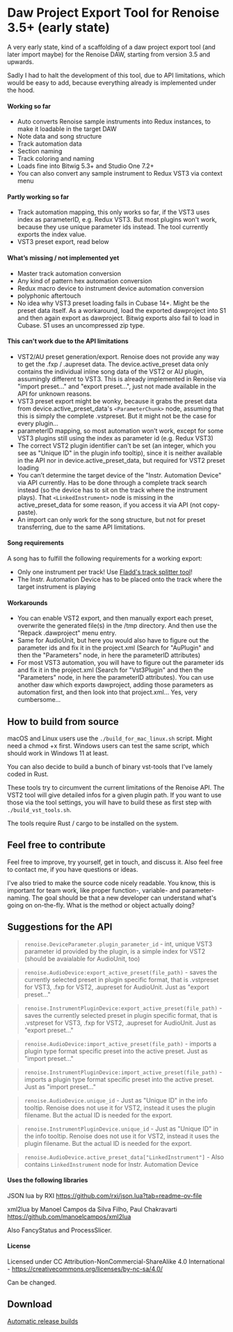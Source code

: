 # Daw Project Export Tool for Renoise 3.5+ (early state)

A very early state, kind of a scaffolding of a daw project export tool (and later import maybe) for the Renoise DAW, starting from version 3.5 and upwards.

Sadly I had to halt the development of this tool, due to API limitations, which would be easy to add, because everything already is implemented under the hood.

#### Working so far

- Auto converts Renoise sample instruments into Redux instances, to make it loadable in the target DAW
- Note data and song structure
- Track automation data
- Section naming
- Track coloring and naming
- Loads fine into Bitwig 5.3+ and Studio One 7.2+
- You can also convert any sample instrument to Redux VST3 via context menu

#### Partly working so far

- Track automation mapping, this only works so far, if the VST3 uses index as parameterID, e.g. Redux VST3. But most plugins won't work, because they use unique parameter ids instead. The tool currently exports the index value.
- VST3 preset export, read below

#### What’s missing / not implemented yet

- Master track automation conversion
- Any kind of pattern hex automation conversion
- Redux macro device to instrument device automation conversion
- polyphonic aftertouch
- No idea why VST3 preset loading fails in Cubase 14+. Might be the preset data itself. As a workaround, load the exported dawproject into S1 and then again export as dawproject. Bitwig exports also fail to load in Cubase. S1 uses an uncompressed zip type.

#### This can't work due to the API limitations

- VST2/AU preset generation/export. Renoise does not provide any way to get the .fxp / .aupreset data. The device.active_preset data only contains the individual inline song data of the VST2 or AU plugin, assumingly different to VST3. This is already implemented in Renoise via "import preset..." and "export preset...", just not made available in the API for unknown reasons.
- VST3 preset export might be wonky, because it grabs the preset data from device.active_preset_data's `<ParameterChunk>` node, assuming that this is simply the complete .vstpreset. But it might not be the case for every plugin...
- parameterID mapping, so most automation won’t work, except for some VST3 plugins still using the index as parameter id (e.g. Redux VST3)
- The correct VST2 plugin identifier can't be set (an integer, which you see as "Unique ID" in the plugin info tooltip), since it is neither available in the API nor in device.active_preset_data, but required for VST2 preset loading
- You can’t determine the target device of the "Instr. Automation Device" via API currently. Has to be done through a complete track search instead (so the device has to sit on the track where the instrument plays). That `<LinkedInstrument>` node is missing in the active_preset_data for some reason, if you access it via API (not copy-paste).
- An import can only work for the song structure, but not for preset transferring, due to the same API limitations.

#### Song requirements

A song has to fulfill the following requirements for a working export:

- Only one instrument per track! Use [Fladd's track splitter tool](https://www.renoise.com/tools/split-into-separate-tracks)!
- The Instr. Automation Device has to be placed onto the track where the target instrument is playing

#### Workarounds

- You can enable VST2 export, and then manually export each preset, overwrite the generated file(s) in the /tmp directory. And then use the "Repack .dawproject" menu entry.
- Same for AudioUnit, but here you would also have to figure out the parameter ids and fix it in the project.xml (Search for "AuPlugin" and then the "Parameters" node, in here the parameterID attributes)
- For most VST3 automation, you will have to figure out the parameter ids and fix it in the project.xml (Search for "Vst3Plugin" and then the "Parameters" node, in here the parameterID attributes). You can use another daw which exports dawproject, adding those parameters as automation first, and then look into that project.xml... Yes, very cumbersome...

####

## How to build from source

macOS and Linux users use the `./build_for_mac_linux.sh` script. Might need a chmod +x first. Windows users can test the same script, which should work in Windows 11 at least.

You can also decide to build a bunch of binary vst-tools that I've lamely coded in Rust.

These tools try to circumvent the current limitations of the Renoise API. The VST2 tool will give detailed infos for a given plugin path. If you want to use those via the tool settings, you will have to build these as first step with `./build_vst_tools.sh`.

The tools require Rust / cargo to be installed on the system.

## Feel free to contribute

Feel free to improve, try yourself, get in touch, and discuss it. Also feel free to contact me, if you have questions or ideas.

I've also tried to make the source code nicely readable. You know, this is important for team work, like proper function-, variable- and parameter-naming. The goal should be that a new developer can understand what's going on on-the-fly. What is the method or object actually doing?

## Suggestions for the API

> `renoise.DeviceParameter.plugin_parameter_id` - int, unique VST3 parameter id provided by the plugin, is a simple index for VST2 (should be avaialable for AudioUnit, too)

> `renoise.AudioDevice:export_active_preset(file_path)` - saves the currently selected preset in plugin specific format, that is .vstpreset for VST3, .fxp for VST2, .aupreset for AudioUnit. Just as "export preset..."

> `renoise.InstrumentPluginDevice:export_active_preset(file_path)` - saves the currently selected preset in plugin specific format, that is .vstpreset for VST3, .fxp for VST2, .aupreset for AudioUnit. Just as "export preset..."

> `renoise.AudioDevice:import_active_preset(file_path)` - imports a plugin type format specific preset into the active preset. Just as "import preset..."

> `renoise.InstrumentPluginDevice:import_active_preset(file_path)` - imports a plugin type format specific preset into the active preset. Just as "import preset..."

> `renoise.AudioDevice.unique_id` - Just as "Unique ID" in the info tooltip. Renoise does not use it for VST2, instead it uses the plugin filename. But the actual ID is needed for the export.

> `renoise.InstrumentPluginDevice.unique_id` - Just as "Unique ID" in the info tooltip. Renoise does not use it for VST2, instead it uses the plugin filename. But the actual ID is needed for the export.

> `renoise.AudioDevice.active_preset_data["LinkedInstrument"]` - Also contains `LinkedInstrument` node for Instr. Automation Device

#### Uses the following libraries

JSON lua by RXI
https://github.com/rxi/json.lua?tab=readme-ov-file

xml2lua by Manoel Campos da Silva Filho, Paul Chakravarti
https://github.com/manoelcampos/xml2lua

Also FancyStatus and ProcessSlicer.

#### License

Licensed under CC Attribution-NonCommercial-ShareAlike 4.0 International - https://creativecommons.org/licenses/by-nc-sa/4.0/

Can be changed.

## Download

[Automatic release builds](https://github.com/Jurek-Raben/DawProject-Tool/releases)
